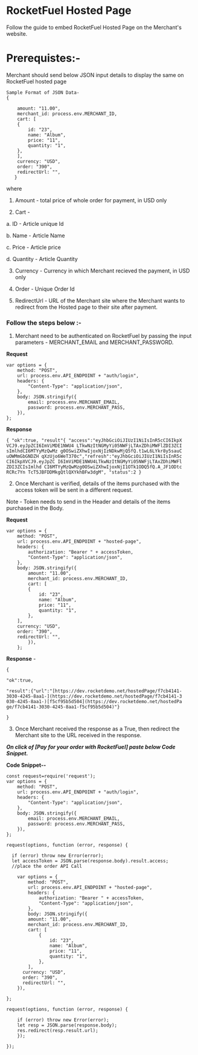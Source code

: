 
  

# RocketFuel Hosted Page

  

Follow the guide to embed RocketFuel Hosted Page on the Merchant's website.

  

  

# Prerequistes:-

  

Merchant should send below JSON input details to display the same on RocketFuel hosted page

  

    Sample Format of JSON Data-
    {
    
	    amount: "11.00",
	    merchant_id: process.env.MERCHANT_ID,
	    cart: [
	    { 
		    id: "23", 
		    name: "Album",
		    price: "11",
		    quantity: "1",
	    },
	    ],
	    currency: "USD",
	    order: "390",
	    redirectUrl: "",   
	   }

where

  

1. Amount - total price of whole order for payment, in USD only

2. Cart -

a. ID - Article unique Id

b. Name - Article Name

c. Price - Article price

d. Quantity - Article Quantity

3. Currency - Currency in which Merchant recieved the payment, in USD only

4. Order - Unique Order Id

5. RedirectUrl - URL of the Merchant site where the Merchant wants to redirect from the Hosted page to their site after payment.

  
### Follow the steps below :-

  

1. Merchant need to be authenticated on RocketFuel by passing the input parameters - MERCHANT_EMAIL and MERCHANT_PASSWORD.

  

**Request**

    var options = {
	    method: "POST",
	    url: process.env.API_ENDPOINT + "auth/login",
	    headers: {
		    "Content-Type": "application/json",
	    },
	    body: JSON.stringify({
		    email: process.env.MERCHANT_EMAIL,
		    password: process.env.MERCHANT_PASS,
	    }),
    };

  

  

**Response**

    { "ok":true, "result"{ "access":"eyJhbGciOiJIUzI1NiIsInR5cCI6IkpX
    VCJ9.eyJpZCI6ImViMDE1NWU4 LTkwNzItNGMyYi05NWFjLTAxZDhiMWFlZDI3ZCI
    sImlhdCI6MTYyMzQwMz g0OSwiZXhwIjoxNjIzNDkwMjQ5fQ.t1wL6LYkr8y5sauC
    uOWMmGbGNDZH qXzUjo6WeT370c","refresh":"eyJhbGciOiJIUzI1NiIsInR5c
    CI6IkpXVCJ9.eyJpZC I6ImViMDE1NWU4LTkwNzItNGMyYi05NWFjLTAxZDhiMWFl
    ZDI3ZCIsImlhd CI6MTYyMzQwMzg0OSwiZXhwIjoxNjI1OTk1ODQ5fQ.A_JF1ODtc
    RCRc7Yn TcT5JBFDDMkgQtlQXYkhBFw3dgM", "status":2 }

  
  

2. Once Merchant is verified, details of the items purchased with the access token will be sent in a different request.

Note - Token needs to send in the Header and details of the items purchased in the Body.

  

**Request**

    var options = {
	    method: "POST",
	    url: process.env.API_ENDPOINT + "hosted-page",
	    headers: {
		    authorization: "Bearer " + accessToken,
		    "Content-Type": "application/json",
		},
	    body: JSON.stringify({
		    amount: "11.00",
		    merchant_id: process.env.MERCHANT_ID,
		    cart: [
		    {
			    id: "23",
			    name: "Album",
			    price: "11",
			    quantity: "1",
		    },
	    ],
	    currency: "USD",
	    order: "390",
	    redirectUrl: "",
		    }),
	    };

  

**Response** -

    {
    
    "ok":true,
    
    "result":{"url":"[https://dev.rocketdemo.net/hostedPage/f7cb4141-
    3030-4245-8aa1-](https://dev.rocketdemo.net/hostedPage/f7cb4141-3
    030-4245-8aa1-)[f5cf95b5d504](https://dev.rocketdemo.net/hostedPa
    ge/f7cb4141-3030-4245-8aa1-f5cf95b5d504)"}
    
    }

  
  

3. Once Merchant received the response as a True, then redirect the Merchant site to the URL received in the response.

  

  

***On click of [Pay for your order with RocketFuel] paste below Code Snippet.***

  

**Code Snippet--**

  

  

    const request=require('request');
    var options = {
	    method: "POST",
	    url: process.env.API_ENDPOINT + "auth/login",
	    headers: {
		    "Content-Type": "application/json",
	    },
	    body: JSON.stringify({
		    email: process.env.MERCHANT_EMAIL,
		    password: process.env.MERCHANT_PASS,
	    }),
    };
    
    request(options, function (error, response) {
    
      if (error) throw new Error(error);
	  let accessToken = JSON.parse(response.body).result.access;
	  //place the order API Call
    
	    var options = {
		    method: "POST",
		    url: process.env.API_ENDPOINT + "hosted-page",
		    headers: {
			    authorization: "Bearer " + accessToken,
			    "Content-Type": "application/json",
		    },    
		    body: JSON.stringify({
		    amount: "11.00",
		    merchant_id: process.env.MERCHANT_ID,
		    cart: [
			    {
				    id: "23",
				    name: "Album",
				    price: "11",
				    quantity: "1",
			    },
		    ],
		  currency: "USD",
		  order: "390",
		  redirectUrl: "",
	    }),
    
    };
   
    request(options, function (error, response) {
    
	    if (error) throw new Error(error);
	    let resp = JSON.parse(response.body);
	    res.redirect(resp.result.url);    
	    });
    
    });




